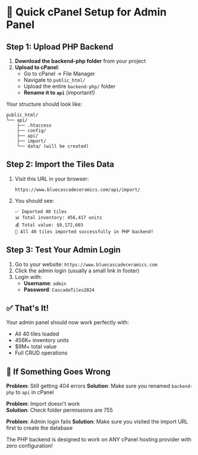 # 🚀 Quick cPanel Setup for Admin Panel

## Step 1: Upload PHP Backend

1. **Download the backend-php folder** from your project
2. **Upload to cPanel**:
   - Go to cPanel → File Manager
   - Navigate to `public_html/`
   - Upload the entire `backend-php/` folder
   - **Rename it to `api`** (important!)

Your structure should look like:
```
public_html/
└── api/
    ├── .htaccess
    ├── config/
    ├── api/
    ├── import/
    └── data/ (will be created)
```

## Step 2: Import the Tiles Data

1. Visit this URL in your browser:
   ```
   https://www.bluecascadeceramics.com/api/import/
   ```

2. You should see:
   ```
   ✅ Imported 40 tiles
   📊 Total inventory: 456,417 units
   💰 Total value: $9,172,603
   🎉 All 40 tiles imported successfully in PHP backend!
   ```

## Step 3: Test Your Admin Login

1. Go to your website: `https://www.bluecascadeceramics.com`
2. Click the admin login (usually a small link in footer)
3. Login with:
   - **Username**: `admin`
   - **Password**: `CascadeTiles2024`

## ✅ That's It!

Your admin panel should now work perfectly with:
- All 40 tiles loaded
- 456K+ inventory units
- $9M+ total value
- Full CRUD operations

## 🔧 If Something Goes Wrong

**Problem**: Still getting 404 errors
**Solution**: Make sure you renamed `backend-php` to `api` in cPanel

**Problem**: Import doesn't work  
**Solution**: Check folder permissions are 755

**Problem**: Admin login fails
**Solution**: Make sure you visited the import URL first to create the database

The PHP backend is designed to work on ANY cPanel hosting provider with zero configuration!